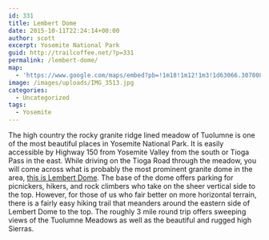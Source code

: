 ```yaml
---
id: 331
title: Lembert Dome
date: 2015-10-11T22:24:14+00:00
author: scott
excerpt: Yosemite National Park
guid: http://trailcoffee.net/?p=331
permalink: /lembert-dome/
map:
  - 'https://www.google.com/maps/embed?pb=!1m18!1m12!1m3!1d63066.307808834084!2d-119.37351364133404!3d37.87617383980742!2m3!1f0!2f0!3f0!3m2!1i1024!2i768!4f13.1!3m3!1m2!1s0x809659e838aae6cf%3A0x19b775eea9573c2a!2sLembert+Dome!5e1!3m2!1sen!2sus!4v1488759117457'
image: /images/uploads/IMG_3513.jpg
categories:
  - Uncategorized
tags:
  - Yosemite
---
```

The high country the rocky granite ridge lined meadow of Tuolumne is one of the most beautiful places in Yosemite National Park. It is easily accessible by Highway 150 from Yosemite Valley from the south or Tioga Pass in the east. While driving on the Tioga Road through the meadow, you will come across what is probably the most prominent granite dome in the area, <a href="http://www.nps.gov/yose/planyourvisit/tmhikes.htm">this is Lembert Dome</a>. The base of the dome offers parking for picnickers, hikers, and rock climbers who take on the sheer vertical side to the top. However, for those of us who fair better on more horizontal terrain, there is a fairly easy hiking trail that meanders around the eastern side of Lembert Dome to the top. The roughly 3 mile round trip offers sweeping views of the Tuolumne Meadows as well as the beautiful and rugged high Sierras.

